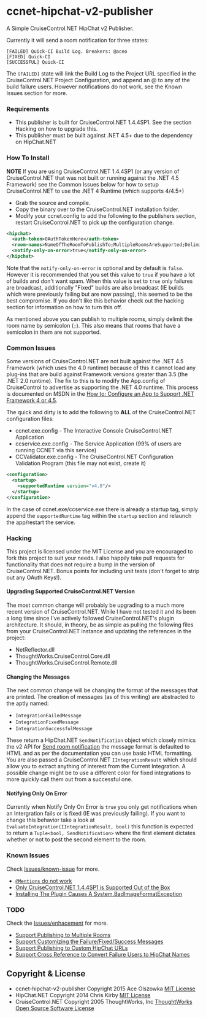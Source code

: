 # ccnet-hipchat-v2-publisher
A Simple CruiseControl.NET HipChat v2 Publisher.

Currently it will send a room notification for three states:

```
[FAILED] Quick-CI Build Log. Breakers: @aceo
[FIXED] Quick-CI
[SUCCESSFUL] Quick-CI
```

The ```[FAILED]``` state will link the Build Log to the Project URL specified in the CruiseControl.NET Project Configuration, and append an @ to any of the build failure users. However notifications do not work, see the Known Issues section for more.

### Requirements
* This publisher is built for CruiseControl.NET 1.4.4SP1. See the section Hacking on how to upgrade this.
* This publisher must be built against .NET 4.5+ due to the dependency on HipChat.NET

### How To Install
**NOTE** If you are using CruiseControl.NET 1.4.4SP1 (or any version of CruiseControl.NET that was not built or running against the .NET 4.5 Framework) see the Common Issues below for how to setup CruiseControl.NET to use the .NET 4 Runtime (which supports 4/4.5+)

* Grab the source and compile.
* Copy the binary over to the CruiseControl.NET installation folder.
* Modify your ccnet.config to add the following to the publishers section, restart CruiseControl.NET to pick up the configuration change.

```xml
<hipchat>
  <auth-token>OAuthTokenHere</auth-token>
  <room-names>NameOfTheRoomToPublishTo;MultipleRoomsAreSupported;DelimitedBySemiColon</room-names>
  <notify-only-on-error>true</notify-only-on-error>
</hipchat>
```

Note that the `notify-only-on-error` is optional and by default is ```false```. However it is recommended that you set this value to ```true``` if you have a lot of builds and don't want spam. When this value is set to ```true``` only failures are broadcast, additionally "Fixed" builds are also broadcast (IE builds which were previously failing but are now passing), this seemed to be the best compromise. If you don't like this behavior check out the hacking section for information on how to turn this off.

As mentioned above you can publish to multiple rooms, simply delimit the room name by semicolon (```;```). This also means that rooms that have a semicolon in them are not supported.

### Common Issues
Some versions of CruiseControl.NET are not built against the .NET 4.5 Framework (which uses the 4.0 runtime) because of this it cannot load any plug-ins that are build against Framework versions greater than 3.5 (the .NET 2.0 runtime). The fix to this is to modify the App.config of CruiseControl to advertise as supporting the .NET 4.0 runtime. This process is documented on MSDN in the [How to: Configure an App to Support .NET Framework 4 or 4.5](https://msdn.microsoft.com/en-us/library/jj152935%28v=vs.110%29.aspx).

The quick and dirty is to add the following to **ALL** of the CruiseControl.NET configuration files:
* ccnet.exe.config - The Interactive Console CruiseControl.NET Application
* ccservice.exe.config - The Service Application (99% of users are running CCNET via this service)
* CCValidator.exe.config - The CruiseControl.NET Configuration Validation Program (this file may not exist, create it)

```xml
<configuration>
  <startup>
    <supportedRuntime version="v4.0"/>
  </startup>
</configuration>
```

In the case of ccnet.exe/ccservice.exe there is already a startup tag, simply append the ```supportedRuntime``` tag within the ```startup``` section and relaunch the app/restart the service.

### Hacking
This project is licensed under the MIT License and you are encouraged to fork this project to suit your needs. I also happily take pull requests for functionality that does not require a bump in the version of CruiseControl.NET. Bonus points for including unit tests (don't forget to strip out any OAuth Keys!).

#### Upgrading Supported CruiseControl.NET Version
The most common change will probably be upgrading to a much more recent version of CruiseControl.NET. While I have not tested it and its been a long time since I've actively followed CruiseControl.NET's plugin architecture. It should, in theory, be as simple as pulling the following files from your CruiseControl.NET instance and updating the references in the project:

* NetReflector.dll
* ThoughtWorks.CruiseControl.Core.dll
* ThoughtWorks.CruiseControl.Remote.dll

#### Changing the Messages
The next common change will be changing the format of the messages that are printed. The creation of messages (as of this writing) are abstracted to the aptly named:

* ```IntegrationFailedMessage```
* ```IntegrationFixedMessage```
* ```IntegrationSuccessfulMessage```

These return a HipChat.NET ```SendNotification``` object which closely mimics the v2 API for [Send room notification](https://www.hipchat.com/docs/apiv2/method/send_room_notification) the message format is defaulted to HTML and as per the documentation you can use basic HTML formatting. You are also passed a CruiseControl.NET ```IIntegrationResult``` which should allow you to extract anything of interest from the Current Integration. A possible change might be to use a different color for fixed integrations to more quickly call them out from a successful one.

#### Notifying Only On Error
Currently when Notify Only On Error is ```true``` you only get notifications when an Intergration fails or is fixed (IE was previously failing). If you want to change this behavior take a look at ```EvaluateIntegration(IIntegrationResult, bool)``` this function is expected to return a ```Tuple<bool, SendNotification>``` where the first element dictates whether or not to post the second element to the room.

### Known Issues
Check [Issues/known-issue](https://github.com/aolszowka/ccnet-hipchat-v2-publisher/labels/known-issue) for more.

* [``@Mentions`` do not work](https://github.com/aolszowka/ccnet-hipchat-v2-publisher/issues/1)
* [Only CruiseControl.NET 1.4.4SP1 is Supported Out of the Box](https://github.com/aolszowka/ccnet-hipchat-v2-publisher/issues/2)
* [Installing The Plugin Causes A System.BadImageFormatException](https://github.com/aolszowka/ccnet-hipchat-v2-publisher/issues/3)

### TODO
Check the [Issues/enhacement](https://github.com/aolszowka/ccnet-hipchat-v2-publisher/labels/enhancement) for more.

* [Support Publishing to Multiple Rooms](https://github.com/aolszowka/ccnet-hipchat-v2-publisher/issues/4)
* [Support Customizing the Failure/Fixed/Success Messages](https://github.com/aolszowka/ccnet-hipchat-v2-publisher/issues/5)
* [Support Publishing to Custom HipChat URLs](https://github.com/aolszowka/ccnet-hipchat-v2-publisher/issues/6)
* [Support Cross Reference to Convert Failure Users to HipChat Names](https://github.com/aolszowka/ccnet-hipchat-v2-publisher/issues/7)

## Copyright & License
* ccnet-hipchat-v2-publisher Copyright 2015 Ace Olszowka [MIT License](LICENSE.txt)
* HipChat.NET Copyright 2014 Chris Kirby [MIT License](https://github.com/sirkirby/hipchat.net/blob/master/LICENSE.txt)
* CruiseControl.NET Copyright 2005 ThoughtWorks, Inc [ThoughtWorks Open Source Software License](https://raw.githubusercontent.com/ccnet/CruiseControl.NET/0ced9ffb9f651474dd09a38e756064c8ebd5e220/license.txt)
